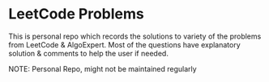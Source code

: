 # LeetCode Problems

This is personal repo which records the solutions to variety of the problems from LeetCode & AlgoExpert.
Most of the questions have explanatory solution & comments to help the user if needed. 

NOTE: Personal Repo, might not be maintained regularly  
